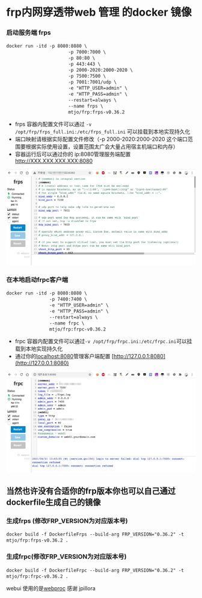 frp内网穿透带web 管理 的docker 镜像
===

### 启动服务端 frps

```
docker run -itd -p 8080:8080 \
                       -p 7000:7000 \
                       -p 80:80 \
                       -p 443:443 \
                       -p 2000-2020:2000-2020 \
                       -p 7500:7500 \
                       -p 7001:7001/udp \
                       -e "HTTP_USER=admin" \
                       -e "HTTP_PASS=admin" \
                       --restart=always \
                       --name frps \
                       mtjo/frp:frps-v0.36.2
```
* frps 容器内配置文件可以通过 `-v /opt/frp/frps_full.ini:/etc/frps_full.ini` 可以挂载到本地实现持久化 
* 端口映射请根据实际配置文件修改（-p 2000-2020:2000-2020 这个端口范围要根据实际使用设置，设置范围太广会大量占用宿主机端口和内存）
* 容器运行后可以通过你的 ip:8080管理服务端配置 http://XXX.XXX.XXX.XXX:8080

![frps](https://github.com/mtjo/webfrp/raw/master/images/frps.png)

### 在本地启动frpc客户端

```
docker run -itd -p 8080:8080 \
			    -p 7400:7400 \
			    -e "HTTP_USER=admin" \
			    -e "HTTP_PASS=admin" \
			    --restart=always \
			    --name frpc \
			    mtjo/frp:frpc-v0.36.2
```

* frpc 容器内配置文件可以通过` -v /opt/frp/frpc.ini:/etc/frpc.ini `可以挂载到本地实现持久化
* 通过你的[localhost:8080](localhost:8080)管理客户端配置 [http://127.0.0.1:8080](http://127.0.0.1:8080)

![frpc](https://github.com/mtjo/webfrp/raw/master/images/frpc.png)


## 当然也许没有合适你的frp版本你也可以自己通过dockerfile生成自己的镜像

### 生成frps (修改FRP_VERSION为对应版本号)
```
docker build -f DockerfileFrps --build-arg FRP_VERSION="0.36.2" -t mtjo/frp:frps-v0.36.2 .
```

### 生成frpc(修改FRP_VERSION为对应版本号)
```
docker build -f DockerfileFrpc --build-arg FRP_VERSION="0.36.2" -t mtjo/frp:frpc-v0.36.2 .
```

webui 使用的是[webproc](https://github.com/jpillora/webproc) 感谢 jpillora
